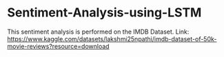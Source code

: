 # Sentiment-Analysis-using-LSTM
This sentiment analysis is performed on the IMDB Dataset.
Link: https://www.kaggle.com/datasets/lakshmi25npathi/imdb-dataset-of-50k-movie-reviews?resource=download
